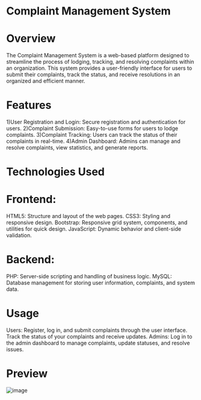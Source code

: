 # Complaint Management System
# Overview
The Complaint Management System is a web-based platform designed to streamline the process of lodging, tracking, and resolving complaints within an organization. This system provides a user-friendly interface for users to submit their complaints, track the status, and receive resolutions in an organized and efficient manner.

# Features
1)User Registration and Login: Secure registration and authentication for users.
2)Complaint Submission: Easy-to-use forms for users to lodge complaints.
3)Complaint Tracking: Users can track the status of their complaints in real-time.
4)Admin Dashboard: Admins can manage and resolve complaints, view statistics, and generate reports.

# Technologies Used
# Frontend:
HTML5: Structure and layout of the web pages.
CSS3: Styling and responsive design.
Bootstrap: Responsive grid system, components, and utilities for quick design.
JavaScript: Dynamic behavior and client-side validation.
# Backend:
PHP: Server-side scripting and handling of business logic.
MySQL: Database management for storing user information, complaints, and system data.

# Usage
Users: Register, log in, and submit complaints through the user interface. Track the status of your complaints and receive updates.
Admins: Log in to the admin dashboard to manage complaints, update statuses, and resolve issues.

# Preview
![image](https://github.com/user-attachments/assets/25c94d69-30fc-4e38-b101-db2dc52d372f)
